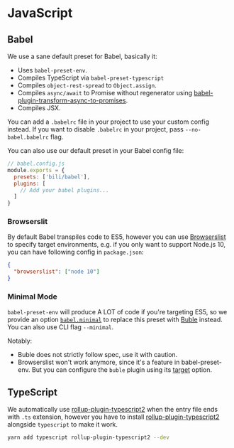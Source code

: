 # JavaScript

## Babel

We use a sane default preset for Babel, basically it:

- Uses `babel-preset-env`.
- Compiles TypeScript via `babel-preset-typescript`
- Compiles `object-rest-spread` to `Object.assign`.
- Compiles `async/await` to Promise without regenerator using [babel-plugin-transform-async-to-promises](https://github.com/rpetrich/babel-plugin-transform-async-to-promises).
- Compiles JSX.

You can add a `.babelrc` file in your project to use your custom config instead. If you want to disable `.babelrc` in your project, pass `--no-babel.babelrc` flag.

You can also use our default preset in your Babel config file:

```js
// babel.config.js
module.exports = {
  presets: ['bili/babel'],
  plugins: [
    // Add your babel plugins...
  ]
}
```

### Browserslit

By default Babel transpiles code to ES5, however you can use [Browserslist](https://github.com/browserslist/browserslist) to specify target environments, e.g. if you only want to support Node.js 10, you can have following config in `package.json`:

```json
{
  "browserslist": ["node 10"]
}
```

### Minimal Mode

`babel-preset-env` will produce A LOT of code if you're targeting ES5, so we provide an option <a href="/api/interfaces/babelpresetoptions.html#minimal">`babel.minimal`</a> to replace this preset with [Buble](https://buble.surge.sh/guide/) instead. You can also use CLI flag `--minimal`.

Notably:

- Buble does not strictly follow spec, use it with caution.
- Browserslist won't work anymore, since it's a feature in babel-preset-env. But you can configure the `buble` plugin using its [target](https://buble.surge.sh/guide/#options) option.

## TypeScript

We automatically use [rollup-plugin-typescript2](https://github.com/ezolenko/rollup-plugin-typescript2) when the entry file ends with `.ts` extension, however you have to install [rollup-plugin-typescript2](https://github.com/ezolenko/rollup-plugin-typescript2) alongside `typescript` to make it work.

```bash
yarn add typescript rollup-plugin-typescript2 --dev
```
